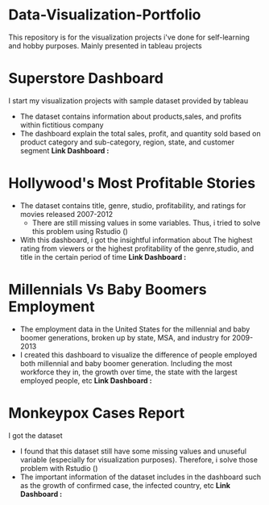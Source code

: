 # Data-Visualization-Portfolio
This repository is for the visualization projects i've done for self-learning and hobby purposes. Mainly presented in tableau projects

# Superstore Dashboard
I start my visualization projects with sample dataset provided by tableau
- The dataset contains information about products,sales, and profits within fictitious company
- The dashboard explain the total sales, profit, and quantity sold based on product category and sub-category, region, state, and customer segment
**Link Dashboard :**


# Hollywood's Most Profitable Stories
- The dataset contains title, genre, studio, profitability, and ratings for movies released 2007-2012
  - There are still missing values in some variables. Thus, i tried to solve this problem using Rstudio ()
- With this dashboard, i got the insightful information about The highest rating from viewers or the highest profitability of the genre,studio, and title in the certain period of time
**Link Dashboard :**


# Millennials Vs Baby Boomers Employment
- The employment data in the United States for the millennial and baby boomer generations, broken up by state, MSA, and industry for 2009-2013
- I created this dashboard to visualize the difference of people employed both millennial and baby boomer generation. Including the most workforce they in, the growth over time, the state with the largest employed people, etc
**Link Dashboard :**


# Monkeypox Cases Report
I got the dataset
- I found that this dataset still have some missing values and unuseful variable (especially for visualization purposes). Therefore, i solve those problem with Rstudio ()
- The important information of the dataset includes in the dashboard such as the growth of confirmed case, the infected country, etc
**Link Dashboard :**
